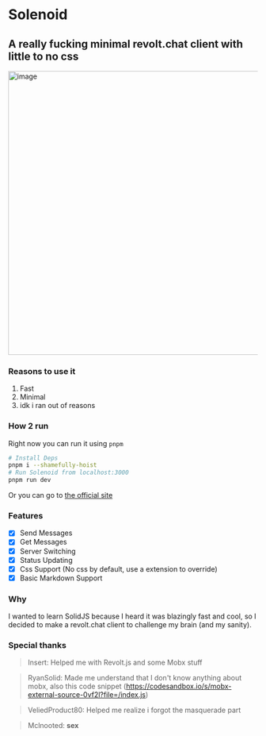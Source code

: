 # Solenoid
## A really fucking minimal revolt.chat client with little to no css

<img width="572" alt="image" src="https://user-images.githubusercontent.com/81704775/190916922-6ee9eb36-1214-4777-b5b6-f5ac871f0f23.png">


### Reasons to use it

1. Fast
2. Minimal
3. idk i ran out of reasons

### How 2 run
Right now you can run it using `pnpm`

```bash
# Install Deps
pnpm i --shamefully-hoist
# Run Solenoid from localhost:3000
pnpm run dev
```

Or you can go to [the official site](https://solenoid.vercel.app)

### Features

- [x] Send Messages
- [x] Get Messages
- [x] Server Switching
- [x] Status Updating
- [x] Css Support (No css by default, use a extension to override)
- [x] Basic Markdown Support

### Why
I wanted to learn SolidJS because I heard it was blazingly fast and cool, so I decided to make a revolt.chat client to challenge my brain (and my sanity).


### Special thanks

> Insert: Helped me with Revolt.js and some Mobx stuff

> RyanSolid: Made me understand that I don't know anything about mobx, also this code snippet (https://codesandbox.io/s/mobx-external-source-0vf2l?file=/index.js)

> VeliedProduct80: Helped me realize i forgot the masquerade part

> Mclnooted: **sex**
